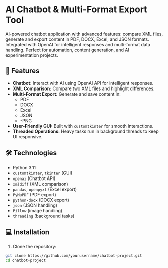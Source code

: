 # AI Chatbot & Multi-Format Export Tool

AI-powered chatbot application with advanced features: compare XML files, generate and export content in PDF, DOCX, Excel, and JSON formats. Integrated with OpenAI for intelligent responses and multi-format data handling. Perfect for automation, content generation, and AI experimentation projects.

## 🚀 Features

- **Chatbot:** Interact with AI using OpenAI API for intelligent responses.
- **XML Comparison:** Compare two XML files and highlight differences.
- **Multi-Format Export:** Generate and save content in:
  - PDF
  - DOCX
  - Excel
  - JSON
  - -PNG
- **User-Friendly GUI:** Built with `customtkinter` for smooth interactions.
- **Threaded Operations:** Heavy tasks run in background threads to keep UI responsive.

## 🛠 Technologies

- Python 3.11
- `customtkinter`, `tkinter` (GUI)
- `openai` (Chatbot API)
- `xmldiff` (XML comparison)
- `pandas`, `openpyxl` (Excel export)
- `PyMuPDF` (PDF export)
- `python-docx` (DOCX export)
- `json` (JSON handling)
- `Pillow` (image handling)
- `threading` (background tasks)

## 💻 Installation

1. Clone the repository:
```bash
git clone https://github.com/yourusername/chatbot-project.git
cd chatbot-project

